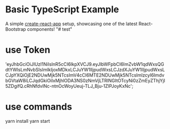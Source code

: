# Basic TypeScript Example

A simple [create-react-app](CRA-README.md) setup, showcasing one of the latest React-Bootstrap components!
"# test" 


# use Token 
  'eyJhbGciOiJIUzI1NiIsInR5cCI6IkpXVCJ9.eyJlbWFpbCI6ImZvbW1qdWxsQGdtYWlsLmNvbSIsImlkIjoxMDkxLCJuYW1lIjpudWxsLCJzdXJuYW1lIjpudWxsLCJpYXQiOjE2NDUwMjk5NTcsImV4cCI6MTE2NDUwMjk5NTcsImlzcyI6ImdvbGVtaW8iLCJqdGkiOiIxMjhlODA3NS0zNmVjLTRlNGItOTcyNi0zZmEyZThjYjI5ZDgifQ.cRhNfdvINc-ntnOcWoyUeuj-TLJ_Bju-1ZlPJoyKxNc';

# use commands 
yarn install
yarn start
